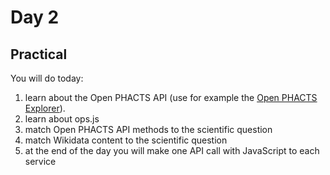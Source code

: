 Day 2
=====

Practical
---------

You will do today:

1. learn about the Open PHACTS API (use for example the [Open PHACTS Explorer](http://www.openphacts.org/explorer)).
2. learn about ops.js
3. match Open PHACTS API methods to the scientific question
4. match Wikidata content to the scientific question
5. at the end of the day you will make one API call with JavaScript to each service

